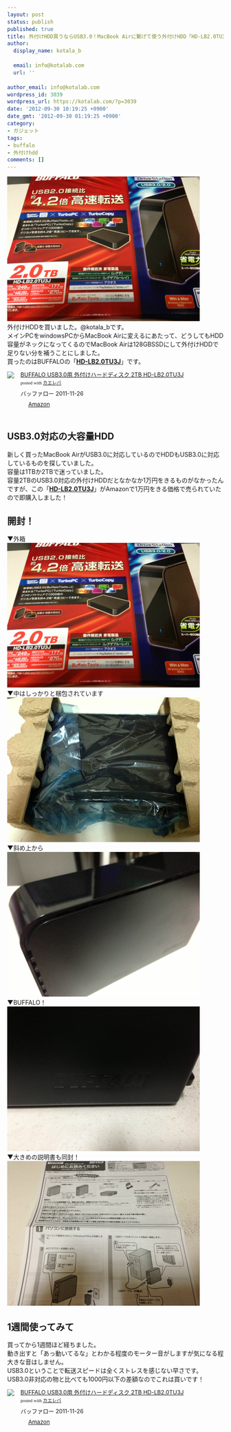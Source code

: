 ```yaml
---
layout: post
status: publish
published: true
title: 外付けHDD買うならUSB3.0！MacBook Airに繋げて使う外付けHDD「HD-LB2.0TU3J」を購入！
author:
  display_name: kotala_b

  email: info@kotalab.com
  url: ''

author_email: info@kotalab.com
wordpress_id: 3039
wordpress_url: https://kotalab.com/?p=3039
date: '2012-09-30 10:19:25 +0900'
date_gmt: '2012-09-30 01:19:25 +0900'
category:
- ガジェット
tags:
- buffalo
- 外付けhdd
comments: []
---
```

<p><a href="/wp-content/uploads/hdd_120930.jpg" target="_blank"><img src="/wp-content/uploads/hdd_120930.jpg" alt="" title="hdd_120930" width="448" height="336" class="alignnone size-full wp-image-3044" /></a><br />
外付けHDDを買いました。@kotala_bです。<br />
メインPCをwindowsPCからMacBook Airに変えるにあたって、どうしてもHDD容量がネックになってくるのでMacBook Airは128GBSSDにして外付けHDDで足りない分を補うことにしました。<br />
買ったのはBUFFALOの「<strong><a href="https://www.amazon.co.jp/exec/obidos/ASIN/B00620LXOO/same-22/ref=nosim/" rel="nofollow" target="_blank">HD-LB2.0TU3J</a></strong>」です。</p>
<div class="kaerebalink-box" style="text-align:left;padding-bottom:20px;font-size:small;/zoom: 1;overflow: hidden;">
<div class="kaerebalink-image" style="float:left;margin:0 15px 10px 0;"><a href="https://www.amazon.co.jp/exec/obidos/ASIN/B00620LXOO/same-22/ref=nosim/" rel="nofollow" target="_blank"><img src="https://images-fe.ssl-images-amazon.com/images/I/31OkiqknN1L._SL160_.jpg" style="border: none;" /></a></div>
<div class="kaerebalink-info" style="line-height:120%;/zoom: 1;overflow: hidden;">
<div class="kaerebalink-name" style="margin-bottom:10px;line-height:120%"><a href="https://www.amazon.co.jp/exec/obidos/ASIN/B00620LXOO/same-22/ref=nosim/" rel="nofollow" target="_blank">BUFFALO USB3.0用 外付けハードディスク 2TB HD-LB2.0TU3J</a>
<div class="kaerebalink-powered-date" style="font-size:8pt;margin-top:5px;font-family:verdana;line-height:120%">posted with <a href="https://kaereba.com" target="_blank">カエレバ</a></div>
</div>
<div class="kaerebalink-detail" style="margin-bottom:5px;"> バッファロー 2011-11-26    </div>
<div class="kaerebalink-link1" style="margin-top:10px;">
<div class="shoplinkamazon" style="display:inline;margin-right:5px;background: url('https://img.yomereba.com/tam_k_01.gif') 0 0 no-repeat;padding: 2px 0 2px 18px;white-space: nowrap;"><a href="https://www.amazon.co.jp/gp/search?keywords=USB3.0%20HD-LB2.0TU3J&__mk_ja_JP=%83J%83%5E%83J%83i&tag=same-22" rel="nofollow" target="_blank" title="アマゾン" >Amazon</a></div>
</div>
</div>
<div class="booklink-footer" style="clear: left"></div>
</div>
<!--more-->
<h2>USB3.0対応の大容量HDD</h2>
<p>新しく買ったMacBook AirがUSB3.0に対応しているのでHDDもUSB3.0に対応しているものを探していました。<br />
容量は1TBか2TBで迷っていました。<br />
容量2TBのUSB3.0対応の外付けHDDだとなかなか1万円をきるものがなかったんですが、この「<strong><a href="https://www.amazon.co.jp/exec/obidos/ASIN/B00620LXOO/same-22/ref=nosim/" rel="nofollow" target="_blank">HD-LB2.0TU3J</a></strong>」がAmazonで1万円をきる価格で売られていたので即購入しました！</p>
<h2>開封！</h2>
<p>▼外箱<br />
<a href="/wp-content/uploads/hdd_120930.jpg" target="_blank"><img src="/wp-content/uploads/hdd_120930.jpg" alt="" title="hdd_120930" width="448" height="336" class="alignnone size-full wp-image-3044" /></a><br />
▼中はしっかりと梱包されています<br />
<a href="/wp-content/uploads/hdd_120930_01.jpg" target="_blank"><img src="/wp-content/uploads/hdd_120930_01.jpg" alt="" title="hdd_120930_01" width="448" height="336" class="alignnone size-full wp-image-3040" /></a><br />
▼斜め上から<br />
<a href="/wp-content/uploads/hdd_120930_02.jpg" target="_blank"><img src="/wp-content/uploads/hdd_120930_02.jpg" alt="" title="hdd_120930_02" width="448" height="336" class="alignnone size-full wp-image-3041" /></a><br />
▼BUFFALO！<br />
<a href="/wp-content/uploads/hdd_120930_03.jpg" target="_blank"><img src="/wp-content/uploads/hdd_120930_03.jpg" alt="" title="hdd_120930_03" width="448" height="336" class="alignnone size-full wp-image-3042" /></a><br />
▼大きめの説明書も同封！<br />
<a href="/wp-content/uploads/hdd_120930_04.jpg" target="_blank"><img src="/wp-content/uploads/hdd_120930_04.jpg" alt="" title="hdd_120930_04" width="448" height="336" class="alignnone size-full wp-image-3043" /></a></p>
<h2>1週間使ってみて</h2>
<p>買ってから1週間ほど経ちました。<br />
動き出すと「あっ動いてるな」とわかる程度のモーター音がしますが気になる程大きな音はしません。<br />
USB3.0ということで転送スピードは全くストレスを感じない早さです。<br />
USB3.0非対応の物と比べても1000円以下の差額なのでこれは買いです！</p>
<div class="kaerebalink-box" style="text-align:left;padding-bottom:20px;font-size:small;/zoom: 1;overflow: hidden;">
<div class="kaerebalink-image" style="float:left;margin:0 15px 10px 0;"><a href="https://www.amazon.co.jp/exec/obidos/ASIN/B00620LXOO/same-22/ref=nosim/" rel="nofollow" target="_blank"><img src="https://images-fe.ssl-images-amazon.com/images/I/31OkiqknN1L._SL160_.jpg" style="border: none;" /></a></div>
<div class="kaerebalink-info" style="line-height:120%;/zoom: 1;overflow: hidden;">
<div class="kaerebalink-name" style="margin-bottom:10px;line-height:120%"><a href="https://www.amazon.co.jp/exec/obidos/ASIN/B00620LXOO/same-22/ref=nosim/" rel="nofollow" target="_blank">BUFFALO USB3.0用 外付けハードディスク 2TB HD-LB2.0TU3J</a>
<div class="kaerebalink-powered-date" style="font-size:8pt;margin-top:5px;font-family:verdana;line-height:120%">posted with <a href="https://kaereba.com" target="_blank">カエレバ</a></div>
</div>
<div class="kaerebalink-detail" style="margin-bottom:5px;"> バッファロー 2011-11-26    </div>
<div class="kaerebalink-link1" style="margin-top:10px;">
<div class="shoplinkamazon" style="display:inline;margin-right:5px;background: url('https://img.yomereba.com/tam_k_01.gif') 0 0 no-repeat;padding: 2px 0 2px 18px;white-space: nowrap;"><a href="https://www.amazon.co.jp/gp/search?keywords=USB3.0%20HD-LB2.0TU3J&__mk_ja_JP=%83J%83%5E%83J%83i&tag=same-22" rel="nofollow" target="_blank" title="アマゾン" >Amazon</a></div>
</div>
</div>
<div class="booklink-footer" style="clear: left"></div>
</div>
